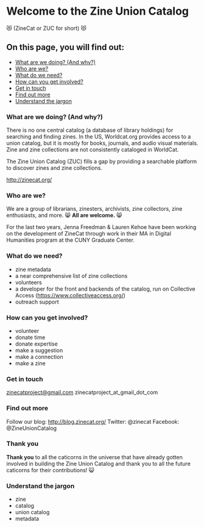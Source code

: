 # Welcome to the Zine Union Catalog 
:heart_eyes_cat: (ZineCat or ZUC for short) :heart_eyes_cat:  

## On this page, you will find out:
* [What are we doing? (And why?)](###what-are-we-doing)
* [Who are we?](###who-are-we)
* [What do we need?](###what-do-we-need)
* [How can you get involved?](#get-involved)
* [Get in touch](#contact-us)
* [Find out more](#find-out-more)
* [Understand the jargon](#glossary)

### What are we doing? (And why?)
There is no one central catalog (a database of library holdings) for searching and finding zines.  In the US, Worldcat.org provides access to a union catalog, but it is mostly for books, journals, and audio visual materials. Zine and zine collections are not consistently cataloged in WorldCat.	

The Zine Union Catalog (ZUC) fills a gap by providing a searchable platform to discover zines and zine collections.	

http://zinecat.org/

### Who are we?
We are a group of librarians, zinesters, archivists, zine collectors, zine enthusiasts, and more.  :smile_cat: **All are welcome.** :smile_cat: 

For the last two years, Jenna Freedman & Lauren Kehoe have been working on the development of ZineCat through work in their MA in Digital Humanities program at the CUNY Graduate Center.

### What do we need?
- zine metadata
- a near comprehensive list of zine collections
- volunteers 
- a developer for the front and backends of the catalog, run on Collective Access (https://www.collectiveaccess.org/)
- outreach support

### How can you get involved?
- volunteer
- donate time
- donate expertise
- make a suggestion
- make a connection
- make a zine

### Get in touch
zinecatproject@gmail.com
zinecatproject_at_gmail_dot_com

### Find out more
Follow our blog: http://blog.zinecat.org/ 
Twitter: @zinecat
Facebook: @ZineUnionCatalog

### Thank you
**Thank you** to all the caticorns in the universe that have already gotten involved in building the Zine Union Catalog and thank you to all the future caticorns for their contributions! :smiley_cat:

### Understand the jargon
- zine
- catalog 
- union catalog 
- metadata 
